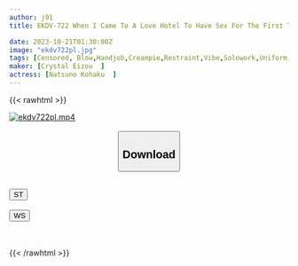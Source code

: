 ```yaml
---
author: j91
title: EKDV-722 When I Came To A Love Hotel To Have Sex For The First Time With A Girl In Uniform That I Found On SNS... Her Breasts Were Bigger Than I Imagined, And She Made Me Cum Over And Over Again. Kohaku Natsuno

date: 2023-10-21T01:30:00Z
image: "ekdv722pl.jpg"
tags: [Censored, Blow,Handjob,Creampie,Restraint,Vibe,Solowork,Uniform,School Girls,Big Tits,Titty Fuck,Cowgirl,Facials,Electric Massager,Squirting,Shaved,Deep Throating,Spanking,Back	]
maker: [Crystal Eizou  ]
actress: [Natsuno Kohaku  ]
---
```



{{< rawhtml >}}

<div class="video" data-videoid="0pyGkX2W0VI6OZ">
    <a href="javascript:;">
        <img src="https://my.j91.asia/posts/ekdv722pl/ekdv722pl.jpg" width="WIDTH" height="HEIGHT" alt="ekdv722pl.mp4" loading="lazy">
    </a>
</div>

<script type="text/javascript" src="https://j91.asia/asset/on-demand-st.js"></script>

<br>
  <link rel="stylesheet" href="https://j91.asia/asset/bs5.css">
  
  <center>
  <button class="btn btn-primary" type="button" data-bs-toggle="collapse" data-bs-target=".multi-collapse" aria-expanded="false" aria-controls="multiCollapseExample1 multiCollapseExample2"><h2>Download</h2></button></center>
</p>
<div class="row">
  <div class="col">
    <div class="collapse multi-collapse" id="multiCollapseExample1">
      <div class="card card-body">
	      	      <br>
<div class="buttons">  
<a href="https://streamtape.to/v/0pyGkX2W0VI6OZ"><button class="btn-hover color-3"><i class="fa fa-download"></i> ST</button></a></div>
    </div>
  </div>
</div>
  <div class="col">
    <div class="collapse multi-collapse" id="multiCollapseExample2">
      <div class="card card-body">
	      <br>
<div class="buttons">
    <a href="https://wolfstream.tv/gr2kdes5s431"><button class="btn-hover color-9"><i class="fa fa-download"></i> WS</button></a></div>
<br><br>
      </div>
    </div>
  </div>
</div>

{{< /rawhtml >}}